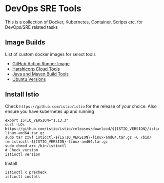 # DevOps SRE Tools
This is a collection of Docker, Kubernetes, Container, Scripts etc. for DevOps/SRE related tasks

## Image Builds
List of custom docker images for select tools
* [GitHub Action Runner Image](/docker-image-builds/githubaction-runner)
* [Harshicorp Cloud Tools](/docker-image-builds/harshicorp-tools)
* [Java and Maven Build Tools](/docker-image-builds/java-build-tools)
* [Ubuntu Versions](/docker-image-builds/ubuntu-tools)


## Install Istio
Check `https://github.com/istio/istio` for the release of your choice. Also ensure you have kubernetes up and running
```
export ISTIO_VERSION="1.13.3"
curl -LOs https://github.com/istio/istio/releases/download/${ISTIO_VERSION}/istioctl-${ISTIO_VERSION}-linux-amd64.tar.gz
sudo tar zxvf istioctl-${ISTIO_VERSION}-linux-amd64.tar.gz -C /bin/
rm istioctl-${ISTIO_VERSION}-linux-amd64.tar.gz
sudo chmod a+x /bin/istioctl
# Check version
istioctl version
```
Install
```
istioctl x precheck
istioctl install
```
